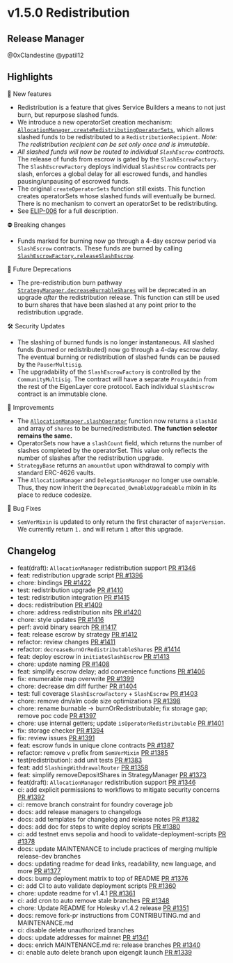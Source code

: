 # v1.5.0 Redistribution

## Release Manager

@0xClandestine @ypatil12

## Highlights

🚀 New features

- Redistribution is a feature that gives Service Builders a means to not just burn, but repurpose slashed funds.
- We introduce a new operatorSet creation mechanism: [`AllocationManager.createRedistributingOperatorSets`](../docs/core/AllocationManager.md#createredistributingoperatorsets), which allows slashed funds to be redistributed to a `RedistributionRecipient`. *Note: The redistribution recipient can be set only once and is immutable*. 
- *All slashed funds will now be routed to individual `SlashEscrow` contracts.* The release of funds from escrow is gated by the `SlashEscrowFactory`. The `SlashEscrowFactory` deploys individual `SlashEscrow` contracts per slash, enforces a global delay for all escrowed funds, and handles pausing/unpausing of escrowed funds. 
- The original `createOperatorSets` function still exists. This function creates operatorSets whose slashed funds will eventually be burned. There is no mechanism to convert an operatorSet to be redistributing. 
- See [ELIP-006](https://github.com/eigenfoundation/ELIPs/blob/main/ELIPs/ELIP-006.md) for a full description. 

⛔ Breaking changes
- Funds marked for burning now go through a 4-day escrow period via `SlashEscrow` contracts. These funds are burned by calling [`SlashEscrowFactory.releaseSlashEscrow`](../docs/core/SlashEscrowFactory.md#releaseslashescrow).

📌 Future Deprecations 
- The pre-redistribution burn pathway [`StrategyManager.decreaseBurnableShares`](../docs/core/StrategyManager.md#burnshares) will be deprecated in an upgrade *after* the redistribution release. This function can still be used to burn shares that have been slashed at any point prior to the redistribution upgrade. 

🛠️ Security Updates
- The slashing of burned funds is no longer instantaneous. All slashed funds (burned or redistributed) now go through a 4-day escrow delay. The eventual burning or redistribution of slashed funds can be paused by the `PauserMultisig`. 
- The upgradability of the `SlashEscrowFactory` is controlled by the `CommunityMultisig`. The contract will have a separate `ProxyAdmin` from the rest of the EigenLayer core protocol. Each individual `SlashEscrow` contract is an immutable clone. 

🔧 Improvements
- The [`AllocationManager.slashOperator`](../docs/core/AllocationManager.md#slashoperator) function now returns a `slashId` and array of `shares` to be burned/redistributed. **The function selector remains the same.**
- OperatorSets now have a `slashCount` field, which returns the number of slashes completed by the operatorSet. This value only reflects the number of slashes after the redistribution upgrade.
- `StrategyBase` returns an `amountOut` upon withdrawal to comply with standard ERC-4626 vaults. 
- The `AllocationManager` and `DelegationManager` no longer use ownable. Thus, they now inherit the `Deprecated_OwnableUpgradeable` mixin in its place to reduce codesize. 

🐛 Bug Fixes
- `SemVerMixin` is updated to only return the first character of `majorVersion`. We currently return `1.` and will return `1` after this upgrade. 


## Changelog

- feat(draft): `AllocationManager` redistribution support [PR #1346](https://github.com/layr-labs/eigenlayer-contracts/pull/1346)
- feat: redistribution upgrade script [PR #1396](https://github.com/layr-labs/eigenlayer-contracts/pull/1396)
- chore: bindings [PR #1422](https://github.com/layr-labs/eigenlayer-contracts/pull/1422)
- test: redistribution upgrade [PR #1410](https://github.com/layr-labs/eigenlayer-contracts/pull/1410)
- test: redistribution integration [PR #1415](https://github.com/layr-labs/eigenlayer-contracts/pull/1415)
- docs: redistribution [PR #1409](https://github.com/layr-labs/eigenlayer-contracts/pull/1409)
- chore: address redistribution nits [PR #1420](https://github.com/layr-labs/eigenlayer-contracts/pull/1420)
- chore: style updates [PR #1416](https://github.com/layr-labs/eigenlayer-contracts/pull/1416)
- perf: avoid binary search [PR #1417](https://github.com/layr-labs/eigenlayer-contracts/pull/1417)
- feat: release escrow by strategy [PR #1412](https://github.com/layr-labs/eigenlayer-contracts/pull/1412)
- refactor: review changes [PR #1411](https://github.com/layr-labs/eigenlayer-contracts/pull/1411)
- refactor: `decreaseBurnOrRedistributableShares` [PR #1414](https://github.com/layr-labs/eigenlayer-contracts/pull/1414)
- feat: deploy escrow in `initiateSlashEscrow` [PR #1413](https://github.com/layr-labs/eigenlayer-contracts/pull/1413)
- chore: update naming [PR #1408](https://github.com/layr-labs/eigenlayer-contracts/pull/1408)
- feat: simplify escrow delay; add convenience functions [PR #1406](https://github.com/layr-labs/eigenlayer-contracts/pull/1406)
- fix: enumerable map overwrite [PR #1399](https://github.com/layr-labs/eigenlayer-contracts/pull/1399)
- chore: decrease dm diff further  [PR #1404](https://github.com/layr-labs/eigenlayer-contracts/pull/1404)
- test: full coverage `SlashEscrowFactory` + `SlashEscrow` [PR #1403](https://github.com/layr-labs/eigenlayer-contracts/pull/1403)
- chore: remove dm/alm code size optimizations [PR #1398](https://github.com/layr-labs/eigenlayer-contracts/pull/1398)
- chore: rename burnable -> burnOrRedistributable; fix storage gap; remove poc code [PR #1397](https://github.com/layr-labs/eigenlayer-contracts/pull/1397)
- chore: use internal getters; update `isOperatorRedistributable` [PR #1401](https://github.com/layr-labs/eigenlayer-contracts/pull/1401)
- fix: storage checker [PR #1394](https://github.com/layr-labs/eigenlayer-contracts/pull/1394)
- fix: review issues [PR #1391](https://github.com/layr-labs/eigenlayer-contracts/pull/1391)
- feat: escrow funds in unique clone contracts [PR #1387](https://github.com/layr-labs/eigenlayer-contracts/pull/1387)
- refactor: remove `v` prefix from `SemVerMixin` [PR #1385](https://github.com/layr-labs/eigenlayer-contracts/pull/1385)
- test(redistribution): add unit tests  [PR #1383](https://github.com/layr-labs/eigenlayer-contracts/pull/1383)
- feat: add `SlashingWithdrawalRouter` [PR #1358](https://github.com/layr-labs/eigenlayer-contracts/pull/1358)
- feat: simplify removeDepositShares in StrategyManager [PR #1373](https://github.com/layr-labs/eigenlayer-contracts/pull/1373)
- feat(draft): `AllocationManager` redistribution support [PR #1346](https://github.com/layr-labs/eigenlayer-contracts/pull/1346)
- ci: add explicit permissions to workflows to  mitigate security concerns [PR #1392](https://github.com/layr-labs/eigenlayer-contracts/pull/1392)
- ci: remove branch constraint for foundry coverage job
- docs: add release managers to changelogs
- docs: add templates for changelog and release notes [PR #1382](https://github.com/layr-labs/eigenlayer-contracts/pull/1382)
- docs: add doc for steps to write deploy scripts [PR #1380](https://github.com/layr-labs/eigenlayer-contracts/pull/1380)
- ci: add testnet envs sepolia and hoodi to validate-deployment-scripts [PR #1378](https://github.com/layr-labs/eigenlayer-contracts/pull/1378)
- docs: update MAINTENANCE to include practices of merging multiple release-dev branches
- docs: updating readme for dead links, readability, new language, and more [PR #1377](https://github.com/layr-labs/eigenlayer-contracts/pull/1377)
- docs: bump deployment matrix to top of README [PR #1376](https://github.com/layr-labs/eigenlayer-contracts/pull/1376)
- ci: add CI to auto validate deployment scripts [PR #1360](https://github.com/layr-labs/eigenlayer-contracts/pull/1360)
- chore: update readme for v1.4.1 [PR #1361](https://github.com/layr-labs/eigenlayer-contracts/pull/1361)
- ci: add cron to auto remove stale branches [PR #1348](https://github.com/layr-labs/eigenlayer-contracts/pull/1348)
- chore: Update README for Holesky v1.4.2 release [PR #1351](https://github.com/layr-labs/eigenlayer-contracts/pull/1351)
- docs: remove fork-pr instructions from CONTRIBUTING.md and MAINTENANCE.md
- ci: disable delete unauthorized branches
- docs: update addresses for mainnet [PR #1341](https://github.com/layr-labs/eigenlayer-contracts/pull/1341)
- docs: enrich MAINTENANCE.md re: release branches [PR #1340](https://github.com/layr-labs/eigenlayer-contracts/pull/1340)
- ci: enable auto delete branch upon eigengit launch [PR #1339](https://github.com/layr-labs/eigenlayer-contracts/pull/1339)